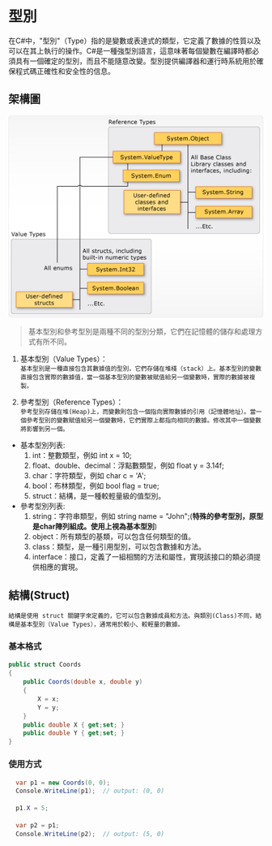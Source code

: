型別
===
在C#中，"型別"（Type）指的是變數或表達式的類型，它定義了數據的性質以及可以在其上執行的操作。C#是一種強型別語言，這意味著每個變數在編譯時都必須具有一個確定的型別，而且不能隨意改變。型別提供編譯器和運行時系統用於確保程式碼正確性和安全性的信息。


架構圖
---
![](/img/value-reference-types-common-type-system.png)

>基本型別和參考型別是兩種不同的型別分類，它們在記憶體的儲存和處理方式有所不同。

1. 基本型別（Value Types）：<br>
`基本型別是一種直接包含其數據值的型別，它們存儲在堆棧（stack）上。基本型別的變數直接包含實際的數據值，當一個基本型別的變數被賦值給另一個變數時，實際的數據被複製。`

2. 參考型別（Reference Types）：<br>
`參考型別存儲在堆(Heap)上，而變數則包含一個指向實際數據的引用（記憶體地址）。當一個參考型別的變數賦值給另一個變數時，它們實際上都指向相同的數據。修改其中一個變數將影響到另一個。`

* 基本型別列表:  
  1. int：整數類型，例如 int x = 10;
  2. float、double、decimal：浮點數類型，例如 float y = 3.14f;
  3. char：字符類型，例如 char c = 'A';
  4. bool：布林類型，例如 bool flag = true;
  5. struct：結構，是一種較輕量級的值型別。
* 參考型別列表:
  1. string：字符串類型，例如 string name = "John";(**特殊的參考型別，原型是char陣列組成。使用上視為基本型別**)
  2. object：所有類型的基類，可以包含任何類型的值。
  3. class：類型，是一種引用型別，可以包含數據和方法。
  4. interface：接口，定義了一組相關的方法和屬性，實現該接口的類必須提供相應的實現。
   

結構(Struct)
---
`結構是使用 struct 關鍵字來定義的，它可以包含數據成員和方法。與類別(Class)不同，結構是基本型別（Value Types），通常用於較小、較輕量的數據。`

### 基本格式
```C#
public struct Coords
{
    public Coords(double x, double y)
    {
        X = x;
        Y = y;
    }
    public double X { get;set; }
    public double Y { get;set; }
}
```
### 使用方式
```C#
  var p1 = new Coords(0, 0);
  Console.WriteLine(p1);  // output: (0, 0)

  p1.X = 5;

  var p2 = p1;
  Console.WriteLine(p2);  // output: (5, 0)
```